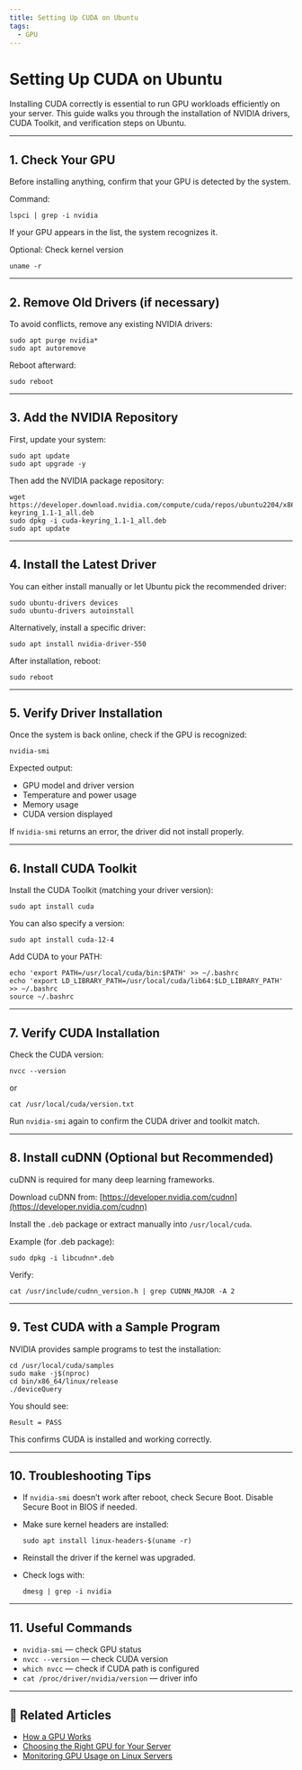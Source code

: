 ```yaml
---
title: Setting Up CUDA on Ubuntu
tags:
  - GPU
---
```


# Setting Up CUDA on Ubuntu

Installing CUDA correctly is essential to run GPU workloads efficiently on your server.
This guide walks you through the installation of NVIDIA drivers, CUDA Toolkit, and verification steps on Ubuntu.

---

## 1. Check Your GPU

Before installing anything, confirm that your GPU is detected by the system.

Command:

```
lspci | grep -i nvidia
```

If your GPU appears in the list, the system recognizes it.

Optional: Check kernel version

```
uname -r
```

---

## 2. Remove Old Drivers (if necessary)

To avoid conflicts, remove any existing NVIDIA drivers:

```
sudo apt purge nvidia*
sudo apt autoremove
```

Reboot afterward:

```
sudo reboot
```

---

## 3. Add the NVIDIA Repository

First, update your system:

```
sudo apt update
sudo apt upgrade -y
```

Then add the NVIDIA package repository:

```
wget https://developer.download.nvidia.com/compute/cuda/repos/ubuntu2204/x86_64/cuda-keyring_1.1-1_all.deb
sudo dpkg -i cuda-keyring_1.1-1_all.deb
sudo apt update
```

---

## 4. Install the Latest Driver

You can either install manually or let Ubuntu pick the recommended driver:

```
sudo ubuntu-drivers devices
sudo ubuntu-drivers autoinstall
```

Alternatively, install a specific driver:

```
sudo apt install nvidia-driver-550
```

After installation, reboot:

```
sudo reboot
```

---

## 5. Verify Driver Installation

Once the system is back online, check if the GPU is recognized:

```
nvidia-smi
```

Expected output:

* GPU model and driver version
* Temperature and power usage
* Memory usage
* CUDA version displayed

If `nvidia-smi` returns an error, the driver did not install properly.

---

## 6. Install CUDA Toolkit

Install the CUDA Toolkit (matching your driver version):

```
sudo apt install cuda
```

You can also specify a version:

```
sudo apt install cuda-12-4
```

Add CUDA to your PATH:

```
echo 'export PATH=/usr/local/cuda/bin:$PATH' >> ~/.bashrc
echo 'export LD_LIBRARY_PATH=/usr/local/cuda/lib64:$LD_LIBRARY_PATH' >> ~/.bashrc
source ~/.bashrc
```

---

## 7. Verify CUDA Installation

Check the CUDA version:

```
nvcc --version
```

or

```
cat /usr/local/cuda/version.txt
```

Run `nvidia-smi` again to confirm the CUDA driver and toolkit match.

---

## 8. Install cuDNN (Optional but Recommended)

cuDNN is required for many deep learning frameworks.

Download cuDNN from:
[https://developer.nvidia.com/cudnn](https://developer.nvidia.com/cudnn)

Install the `.deb` package or extract manually into `/usr/local/cuda`.

Example (for .deb package):

```
sudo dpkg -i libcudnn*.deb
```

Verify:

```
cat /usr/include/cudnn_version.h | grep CUDNN_MAJOR -A 2
```

---

## 9. Test CUDA with a Sample Program

NVIDIA provides sample programs to test the installation:

```
cd /usr/local/cuda/samples
sudo make -j$(nproc)
cd bin/x86_64/linux/release
./deviceQuery
```

You should see:

```
Result = PASS
```

This confirms CUDA is installed and working correctly.

---

## 10. Troubleshooting Tips

* If `nvidia-smi` doesn’t work after reboot, check Secure Boot. Disable Secure Boot in BIOS if needed.
* Make sure kernel headers are installed:

  ```
  sudo apt install linux-headers-$(uname -r)
  ```
* Reinstall the driver if the kernel was upgraded.
* Check logs with:

  ```
  dmesg | grep -i nvidia
  ```

---

## 11. Useful Commands

* `nvidia-smi` — check GPU status
* `nvcc --version` — check CUDA version
* `which nvcc` — check if CUDA path is configured
* `cat /proc/driver/nvidia/version` — driver info

---

## 🧭 Related Articles

* [How a GPU Works](GPU.md)
* [Choosing the Right GPU for Your Server](choosing-gpu.md)
* [Monitoring GPU Usage on Linux Servers](gpu-monitoring.md)
